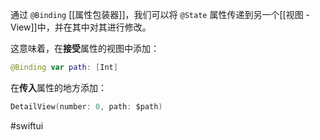 通过 `@Binding` [[属性包装器]]，我们可以将 `@State` 属性传递到另一个[[视图 - View]]中，并在其中对其进行修改。

这意味着，在**接受**属性的视图中添加：

```swift
@Binding var path: [Int]
```

在**传入**属性的地方添加：

```swift
DetailView(number: 0, path: $path)
```

#swiftui 